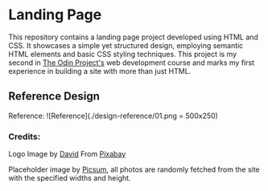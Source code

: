 # Landing Page

This repository contains a landing page project developed using HTML and CSS. It showcases a simple yet structured design, employing semantic HTML elements and basic CSS styling techniques. This project is my second in [The Odin Project's](https://www.theodinproject.com) web development course and marks my first experience in building a site with more than just HTML.

## Reference Design
Reference: 
![Reference](./design-reference/01.png = 500x250)

### Credits:
Logo Image by [David](https://pixabay.com/users/davidrockdesign-2595351/?utm_source=link-attribution&utm_medium=referral&utm_campaign=image&utm_content=1546826) From [Pixabay](https://pixabay.com//?utm_source=link-attribution&utm_medium=referral&utm_campaign=image&utm_content=1546826)

Placeholder image by [Picsum](https://picsum.photos/), all photos are randomly fetched from the site with the specified widths and height.